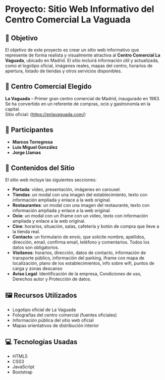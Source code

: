 # Proyecto: Sitio Web Informativo del Centro Comercial La Vaguada

## 📌 Objetivo

El objetivo de este proyecto es crear un sitio web informativo que represente de forma realista y visualmente atractiva al **Centro Comercial La Vaguada**, ubicado en Madrid. El sitio incluirá información útil y actualizada, como el logotipo oficial, imágenes reales, mapas del centro, horarios de apertura, listado de tiendas y otros servicios disponibles.

## 🛒 Centro Comercial Elegido

**La Vaguada** – Primer gran centro comercial de Madrid, inaugurado en 1983. Se ha convertido en un referente de compras, ocio y gastronomía en la capital.  
Sitio oficial: (https://enlavaguada.com/)

## 👥 Participantes

- **Marcos Torregrosa**  
- **Luis Miguel González**  
- **Jorge Llamas**

## 🧩 Contenidos del Sitio

El sitio web incluye las siguientes secciones:

- **Portada**: video, presentación, imágenes en carousel.
- **Tiendas**: un modal con una imagen del establecimiento, texto con información ampliada y enlace a la web original.
- **Restaurantes**: un modal con una imagen del restaurante, texto con información ampliada y enlace a la web original.
- **Ocio**: un modal con un iframe con un video, texto con información ampliada y enlace a la web original.
- **Cine**: horarios, situación, salas, cafetería y botón de compra que lleve a la tienda real.
- **Contacto**: un formulario de envío, que solicite nombre, apellidos, dirección, email, confirma email, teléfono y comentarios. Todos los datos son obligatorios.
- **Visitanos**: horarios, dirección, datos de contacto, información de transporte público, información del parking, iframe con mapa de localización, plano de los establecimientos, info sobre wifi, puntos de carga y zonas descanso 
- **Aviso Legal**: Identificación de la empresa, Condiciones de uso, Derechos autor y Protección de datos.

## 🖼️ Recursos Utilizados

- Logotipo oficial de La Vaguada
- Fotografías del centro comercial (fuentes oficiales)
- Información pública del sitio web oficial
- Mapas orientativos de distribución interior

## 💻 Tecnologías Usadas

- HTML5
- CSS3
- JavaScript 
- Bootstrap



